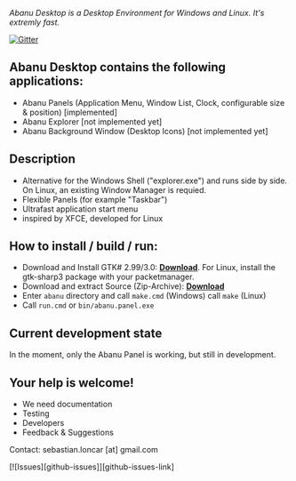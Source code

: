 *Abanu Desktop is a Desktop Environment for Windows and Linux. It's extremly fast.*

[![Gitter](https://badges.gitter.im/Join%20Chat.svg)](https://gitter.im/abanu-desktop/abanu?utm_source=badge&utm_medium=badge&utm_campaign=pr-badge&utm_content=badge)

## Abanu Desktop contains the following applications:
* Abanu Panels (Application Menu, Window List, Clock, configurable size & position) [implemented]
* Abanu Explorer [not implemented yet]
* Abanu Background Window (Desktop Icons) [not implemented yet]

## Description
* Alternative for the Windows Shell ("explorer.exe") and runs side by side. On Linux, an existing Window Manager is requied.
* Flexible Panels (for example "Taskbar")
* Ultrafast application start menu
* inspired by XFCE, developed for Linux

## How to install / build / run:
* Download and Install GTK# 2.99/3.0: **[Download](https://github.com/mono/gtk-sharp/releases/download/2.99.3/gtk-sharp-2.99.3.msi)**. For Linux, install the gtk-sharp3 package with your packetmanager.
* Download and extract Source (Zip-Archive): **[Download](https://github.com/abanu-desktop/abanu/archive/master.zip)**
* Enter `abanu` directory and call `make.cmd` (Windows) call `make` (Linux)
* Call `run.cmd` or `bin/abanu.panel.exe`

## Current development state
In the moment, only the Abanu Panel is working, but still in development.

## Your help is welcome!
* We need documentation
* Testing
* Developers
* Feedback & Suggestions

Contact:
sebastian.loncar [at] gmail.com


[![Issues][github-issues]][github-issues-link]
